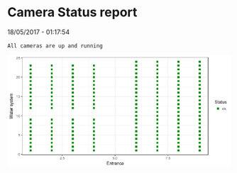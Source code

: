 Camera Status report
================
18/05/2017 - 01:17:54

    All cameras are up and running

![](camreport_files/figure-markdown_github/unnamed-chunk-2-1.png)
